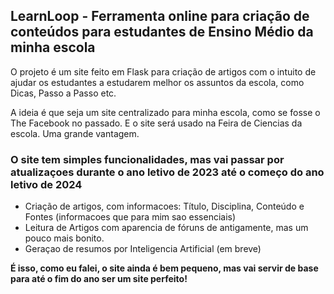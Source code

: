 ## LearnLoop - Ferramenta online para criação de conteúdos para estudantes de Ensino Médio da minha escola

O projeto é um site feito em Flask para criação de artigos com o intuito de ajudar os estudantes a estudarem melhor os assuntos da escola, como Dicas, Passo a Passo etc.

A ideia é que seja um site centralizado para minha escola, como se fosse o The Facebook no passado. E o site será usado na Feira de Ciencias da escola. Uma grande vantagem.

### O site tem simples funcionalidades, mas vai passar por atualizaçoes durante o ano letivo de 2023 até o começo do ano letivo de 2024

- Criação de artigos, com informacoes: Título, Disciplina, Conteúdo e Fontes (informacoes que para mim sao essenciais)
- Leitura de Artigos com aparencia de fóruns de antigamente, mas um pouco mais bonito.
- Geraçao de resumos por Inteligencia Artificial (em breve)

**É isso, como eu falei, o site ainda é bem pequeno, mas vai servir de base para até o fim do ano ser um site perfeito!**
